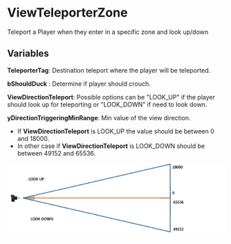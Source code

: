 # ViewTeleporterZone

Teleport a Player when they enter in a specific zone and look up/down 


## Variables ##
  
__TeleporterTag__: Destination teleport where the player will be teleported.  
  
__bShouldDuck__ : Determine if player should crouch.  
  
__ViewDirectionTeleport__: Possible options can be "LOOK_UP" if the player should look up for teleporting or "LOOK_DOWN" if need to look down.  
  
__yDirectionTriggeringMinRange__: Min value of the view direction.
* If __ViewDirectionTeleport__ is LOOK_UP the value should be between 0 and 18000. 
* In other case if __ViewDirectionTeleport__ is LOOK_DOWN should be between 49152 and 65536.  

![view rotation](https://github.com/BrutalBunny/ViewTeleporterZone/blob/main/unnamed.png?raw?true)



